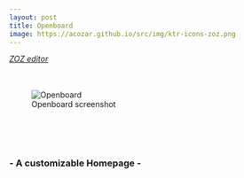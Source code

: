 ```yaml
---
layout: post
title: Openboard
image: https://acozar.github.io/src/img/ktr-icons-zoz.png
---
```


<div class="ktr-landing-first">
	<em><a href="https://acozar.github.io/apps/zoz.html" title="Go to ZOZ editor"> ZOZ editor </a></em>
	<br><br><br>
	<figure>
		<img src="https://acozar.github.io/src/img/openboard/openboard-screenshot.jpg" alt="Openboard">
		<figcaption>Openboard screenshot</figcaption>
	</figure>
	<br><br><br>
	<h3>- A customizable Homepage -</h3>
</div>
<div class="">

</div>